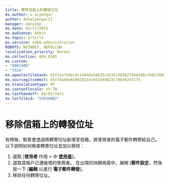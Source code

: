 ```yaml
---
title: 移除信箱上的轉發位址
ms.author: v-aiyengar
author: AshaIyengar21
manager: dansimp
ms.date: 02/17/2021
ms.audience: Admin
ms.topic: article
ms.service: o365-administration
ROBOTS: NOINDEX, NOFOLLOW
localization_priority: Normal
ms.collection: Adm_O365
ms.custom:
- "9002486"
- "7524"
ms.openlocfilehash: d1f2ce75decbc1d048a5d615cd535c58582f5b04d8cf6027d8b3f681bf04b79d
ms.sourcegitcommit: b5f7da89a650d2915dc652449623c78be6247175
ms.translationtype: MT
ms.contentlocale: zh-TW
ms.lasthandoff: 08/05/2021
ms.locfileid: "53916082"
---
```

# <a name="remove-forwarding-addresses-on-the-mailbox"></a>移除信箱上的轉發位址

有時候，駭客會透過將轉寄位址新增至信箱，將使用者的電子郵件轉寄給自己。 以下說明如何檢查轉寄位址並加以移除：

1. 選取 [**使用者** 作用  >  中 **[使用者](https://go.microsoft.com/fwlink/p/?linkid=834822)**]。
1. 選取其帳戶已遭破壞的使用者。 在出現的快顯視窗中，展開 [**郵件設定**，然後按一下 [**編輯** 以進行 **電子郵件轉發**]。
1. 移除任何轉寄位址。
